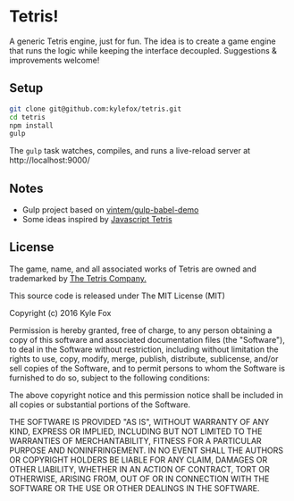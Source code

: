 # Tetris!

A generic Tetris engine, just for fun. The idea is to create a game engine that runs the logic while keeping the interface decoupled. Suggestions & improvements welcome!

## Setup

```bash
git clone git@github.com:kylefox/tetris.git
cd tetris
npm install
gulp
```

The `gulp` task watches, compiles, and runs a live-reload server at http://localhost:9000/

## Notes

* Gulp project based on [vintem/gulp-babel-demo](https://github.com/vintem/gulp-babel-demo)
* Some ideas inspired by [Javascript Tetris](http://codeincomplete.com/posts/2011/10/10/javascript_tetris/)


## License

The game, name, and all associated works of Tetris are owned and trademarked by [The Tetris Company.](http://tetris.com/)

This source code is released under The MIT License (MIT)

Copyright (c) 2016 Kyle Fox

Permission is hereby granted, free of charge, to any person obtaining a copy
of this software and associated documentation files (the "Software"), to deal
in the Software without restriction, including without limitation the rights
to use, copy, modify, merge, publish, distribute, sublicense, and/or sell
copies of the Software, and to permit persons to whom the Software is
furnished to do so, subject to the following conditions:

The above copyright notice and this permission notice shall be included in all
copies or substantial portions of the Software.

THE SOFTWARE IS PROVIDED "AS IS", WITHOUT WARRANTY OF ANY KIND, EXPRESS OR
IMPLIED, INCLUDING BUT NOT LIMITED TO THE WARRANTIES OF MERCHANTABILITY,
FITNESS FOR A PARTICULAR PURPOSE AND NONINFRINGEMENT. IN NO EVENT SHALL THE
AUTHORS OR COPYRIGHT HOLDERS BE LIABLE FOR ANY CLAIM, DAMAGES OR OTHER
LIABILITY, WHETHER IN AN ACTION OF CONTRACT, TORT OR OTHERWISE, ARISING FROM,
OUT OF OR IN CONNECTION WITH THE SOFTWARE OR THE USE OR OTHER DEALINGS IN THE
SOFTWARE.
